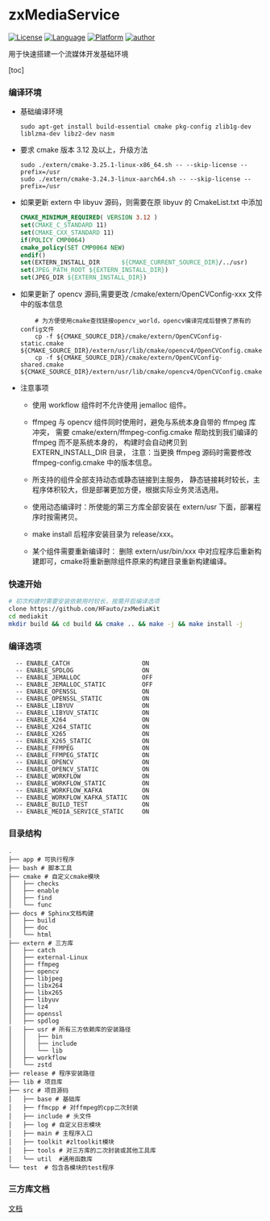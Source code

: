 # zxMediaService

[![License](https://img.shields.io/badge/license-MIT-green.svg)](http://111.160.23.206:8081/mediakit/mediakit/-/tree/master/LICENSE)
[![Language](https://img.shields.io/badge/language-c++14-red.svg)](https://en.cppreference.com/)
[![Platform](https://img.shields.io/badge/platform-linux%20-yellow.svg)](https://www.kernel.org/)
[![author](https://img.shields.io/badge/author-HFauto%20-y.svg)]()

用于快速搭建一个流媒体开发基础环境

[toc]

### 编译环境
  + 基础编译环境
    ~~~shell
    sudo apt-get install build-essential cmake pkg-config zlib1g-dev liblzma-dev libz2-dev nasm
    ~~~

  + 要求 cmake 版本 3.12 及以上，升级方法
      ~~~shell
      sudo ./extern/cmake-3.25.1-linux-x86_64.sh -- --skip-license --prefix=/usr
      sudo ./extern/cmake-3.24.3-linux-aarch64.sh -- --skip-license --prefix=/usr
      ~~~

  + 如果更新 extern 中 libyuv 源码，则需要在原 libyuv 的 CmakeList.txt 中添加
      ~~~cmake
      CMAKE_MINIMUM_REQUIRED( VERSION 3.12 )
      set(CMAKE_C_STANDARD 11)
      set(CMAKE_CXX_STANDARD 11)
      if(POLICY CMP0064)
      cmake_policy(SET CMP0064 NEW)
      endif()
      set(EXTERN_INSTALL_DIR      ${CMAKE_CURRENT_SOURCE_DIR}/../usr)
      set(JPEG_PATH_ROOT ${EXTERN_INSTALL_DIR})
      set(JPEG_DIR ${EXTERN_INSTALL_DIR})
      ~~~
  + 如果更新了 opencv 源码,需要更改 /cmake/extern/OpenCVConfig-xxx 文件中的版本信息
    ~~~shell
        # 为方便使用cmake查找链接opencv_world，opencv编译完成后替换了原有的config文件
        cp -f ${CMAKE_SOURCE_DIR}/cmake/extern/OpenCVConfig-static.cmake ${CMAKE_SOURCE_DIR}/extern/usr/lib/cmake/opencv4/OpenCVConfig.cmake
        cp -f ${CMAKE_SOURCE_DIR}/cmake/extern/OpenCVConfig-shared.cmake ${CMAKE_SOURCE_DIR}/extern/usr/lib/cmake/opencv4/OpenCVConfig.cmake
    ~~~
  + 注意事项
    + 使用 workflow 组件时不允许使用 jemalloc 组件。
    
    + ffmpeg 与 opencv 组件同时使用时，避免与系统本身自带的 ffmpeg 库冲突，
      需要 cmake/extern/ffmpeg-config.cmake 帮助找到我们编译的 ffmpeg 而不是系统本身的，
      构建时会自动拷贝到 EXTERN_INSTALL_DIR 目录，
      注意：当更换 ffmpeg 源码时需要修改 ffmpeg-config.cmake 中的版本信息。

    + 所支持的组件全部支持动态或静态链接到主服务，
      静态链接耗时较长，主程序体积较大，但是部署更加方便，根据实际业务灵活选用。
    + 使用动态编译时：所使能的第三方库全部安装在 extern/usr 下面，部署程序时按需拷贝。
    + make install 后程序安装目录为 release/xxx。
    + 某个组件需要重新编译时：
    删除 extern/usr/bin/xxx 中对应程序后重新构建即可，cmake将重新删除组件原来的构建目录重新构建编译。

### 快速开始
  ~~~sh
  # 初次构建时需要安装依赖用时较长，按需开启编译选项
  clone https://github.com/HFauto/zxMediaKit
  cd mediakit
  mkdir build && cd build && cmake .. && make -j && make install -j
  ~~~

### 编译选项
  ~~~shell
    -- ENABLE_CATCH                    ON
    -- ENABLE_SPDLOG                   ON
    -- ENABLE_JEMALLOC                 OFF
    -- ENABLE_JEMALLOC_STATIC          OFF
    -- ENABLE_OPENSSL                  ON
    -- ENABLE_OPENSSL_STATIC           ON
    -- ENABLE_LIBYUV                   ON
    -- ENABLE_LIBYUV_STATIC            ON
    -- ENABLE_X264                     ON
    -- ENABLE_X264_STATIC              ON
    -- ENABLE_X265                     ON
    -- ENABLE_X265_STATIC              ON
    -- ENABLE_FFMPEG                   ON
    -- ENABLE_FFMPEG_STATIC            ON
    -- ENABLE_OPENCV                   ON
    -- ENABLE_OPENCV_STATIC            ON
    -- ENABLE_WORKFLOW                 ON
    -- ENABLE_WORKFLOW_STATIC          ON
    -- ENABLE_WORKFLOW_KAFKA           ON
    -- ENABLE_WORKFLOW_KAFKA_STATIC    ON
    -- ENABLE_BUILD_TEST               ON
    -- ENABLE_MEDIA_SERVICE_STATIC     ON
  ~~~

### 目录结构
~~~shell
.
├── app # 可执行程序
├── bash # 脚本工具
├── cmake # 自定义cmake模块
│   ├── checks 
│   ├── enable 
│   ├── find
│   └── func
├── docs # Sphinx文档构建
│   ├── build           
│   ├── doc           
│   └── html
├── extern # 三方库
│   ├── catch
│   ├── external-Linux
│   ├── ffmpeg
│   ├── opencv
│   ├── libjpeg
│   ├── libx264
│   ├── libx265
│   ├── libyuv
│   ├── lz4
│   ├── openssl
│   ├── spdlog
│   ├── usr # 所有三方依赖库的安装路径
│   │   ├── bin
│   │   ├── include
│   │   └── lib
│   ├── workflow
│   └── zstd
├── release # 程序安装路径
├── lib # 项目库
├── src # 项目源码
│   ├── base # 基础库
│   ├── ffmcpp # 对ffmpeg的cpp二次封装
│   ├── include # 头文件
│   ├── log # 自定义日志模块
│   ├── main # 主程序入口
│   ├── toolkit #zltoolkit模块
│   ├── tools # 对三方库的二次封装或其他工具库
│   └── util  #通用函数库
└── test  # 包含各模块的test程序

~~~
### 三方库文档
[文档](./some_tutorials.md)
